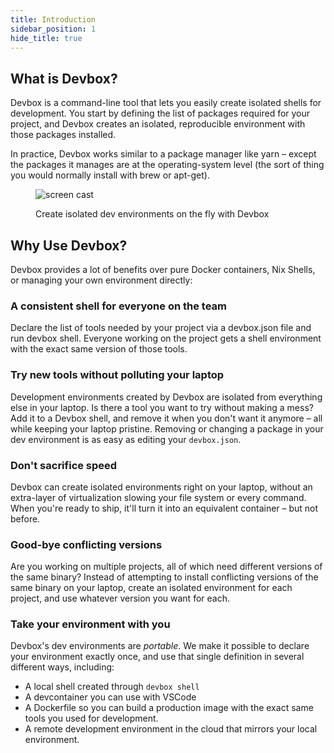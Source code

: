 ```yaml
---
title: Introduction
sidebar_position: 1
hide_title: true
---
```


## What is Devbox?
Devbox is a command-line tool that lets you easily create isolated shells for development. You start by defining the list of packages required for your project, and Devbox creates an isolated, reproducible environment with those packages installed.

In practice, Devbox works similar to a package manager like yarn – except the packages it manages are at the operating-system level (the sort of thing you would normally install with brew or apt-get).

<figure>

![screen cast](https://user-images.githubusercontent.com/279789/186491771-6b910175-18ec-4c65-92b0-ed1a91bb15ed.svg)

<figcaption>Create isolated dev environments on the fly with Devbox</figcaption>
</figure>

## Why Use Devbox?

Devbox provides a lot of benefits over pure Docker containers, Nix Shells, or managing your own environment directly: 

### A consistent shell for everyone on the team
Declare the list of tools needed by your project via a devbox.json file and run devbox shell. Everyone working on the project gets a shell environment with the exact same version of those tools.

### Try new tools without polluting your laptop
Development environments created by Devbox are isolated from everything else in your laptop. Is there a tool you want to try without making a mess? Add it to a Devbox shell, and remove it when you don't want it anymore – all while keeping your laptop pristine. Removing or changing a package in your dev environment is as easy as editing your `devbox.json`.

### Don't sacrifice speed
Devbox can create isolated environments right on your laptop, without an extra-layer of virtualization slowing your file system or every command. When you're ready to ship, it'll turn it into an equivalent container – but not before.

### Good-bye conflicting versions
Are you working on multiple projects, all of which need different versions of the same binary? Instead of attempting to install conflicting versions of the same binary on your laptop, create an isolated environment for each project, and use whatever version you want for each.

### Take your environment with you
Devbox's dev environments are _portable_. We make it possible to declare your
environment exactly once, and use that single definition in several different ways, including:
+ A local shell created through `devbox shell`
+ A devcontainer you can use with VSCode
+ A Dockerfile so you can build a production image with the exact same tools you
  used for development.
+ A remote development environment in the cloud that mirrors your local environment.
